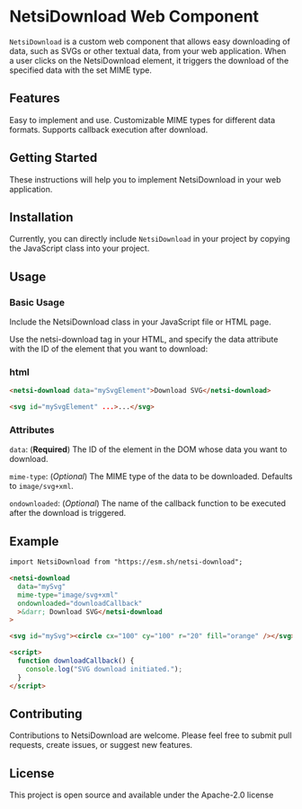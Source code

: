 # NetsiDownload Web Component

`NetsiDownload` is a custom web component that allows easy downloading of data, such as SVGs or other textual data, from your web application. When a user clicks on the NetsiDownload element, it triggers the download of the specified data with the set MIME type.

## Features

Easy to implement and use.
Customizable MIME types for different data formats.
Supports callback execution after download.

## Getting Started

These instructions will help you to implement NetsiDownload in your web application.

## Installation

Currently, you can directly include `NetsiDownload` in your project by copying the JavaScript class into your project.

## Usage

### Basic Usage

Include the NetsiDownload class in your JavaScript file or HTML page.

Use the netsi-download tag in your HTML, and specify the data attribute with the ID of the element that you want to download:

### html

```html
<netsi-download data="mySvgElement">Download SVG</netsi-download>

<svg id="mySvgElement" ...>...</svg>
```

### Attributes

`data`: (**Required**) The ID of the element in the DOM whose data you want to download.

`mime-type`: (_Optional_) The MIME type of the data to be downloaded. Defaults to `image/svg+xml`.

`ondownloaded`: (_Optional_) The name of the callback function to be executed after the download is triggered.

## Example

```html
import NetsiDownload from "https://esm.sh/netsi-download";

<netsi-download
  data="mySvg"
  mime-type="image/svg+xml"
  ondownloaded="downloadCallback"
  >&darr; Download SVG</netsi-download
>

<svg id="mySvg"><circle cx="100" cy="100" r="20" fill="orange" /></svg>

<script>
  function downloadCallback() {
    console.log("SVG download initiated.");
  }
</script>
```

## Contributing

Contributions to NetsiDownload are welcome. Please feel free to submit pull requests, create issues, or suggest new features.

## License

This project is open source and available under the Apache-2.0 license
